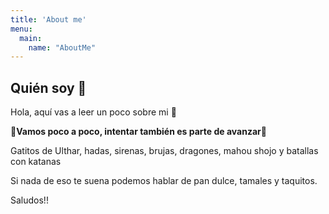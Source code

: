 ```yaml
---
title: 'About me'
menu:
  main:
    name: "AboutMe"
---
```


## Quién soy 🌸

Hola, aquí vas a leer un poco sobre mi 🤩

🌸**Vamos poco a poco, intentar también es parte de avanzar**🌸

Gatitos de Ulthar, hadas, sirenas, brujas, dragones, mahou shojo y batallas con katanas

Si nada de eso te suena podemos hablar de pan dulce, tamales y taquitos.

Saludos!!

